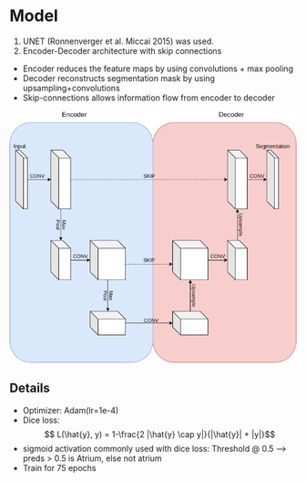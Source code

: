 # Model
1. UNET (Ronnenverger et al. Miccai 2015) was used.
2. Encoder-Decoder architecture with skip connections
- Encoder reduces the feature maps by using convolutions + max pooling
- Decoder reconstructs segmentation mask by using upsampling+convolutions
- Skip-connections allows information flow from encoder to decoder

![Alt Text](unet.png)

## Details
- Optimizer: Adam(lr=1e-4)
- Dice loss: $$ L(\hat{y}, y) = 1-\frac{2 |\hat{y} \cap y|}{|\hat{y}| + |y|}$$
- sigmoid activation commonly used with dice loss:
Threshold @ 0.5 --> preds > 0.5 is Atrium, else not atrium
- Train for 75 epochs
